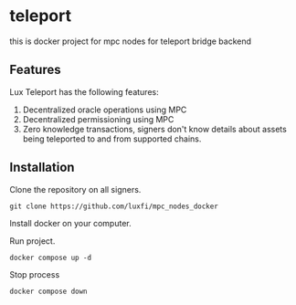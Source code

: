# teleport
this is docker project for mpc nodes for teleport bridge backend
## Features
Lux Teleport has the following features:

1. Decentralized oracle operations using MPC
2. Decentralized permissioning using MPC
3. Zero knowledge transactions, signers don't know details about assets being teleported to and from supported chains.

## Installation
Clone the repository on all signers.

```
git clone https://github.com/luxfi/mpc_nodes_docker
```

Install docker on your computer.

Run project.

```
docker compose up -d
```

Stop process

```
docker compose down
```